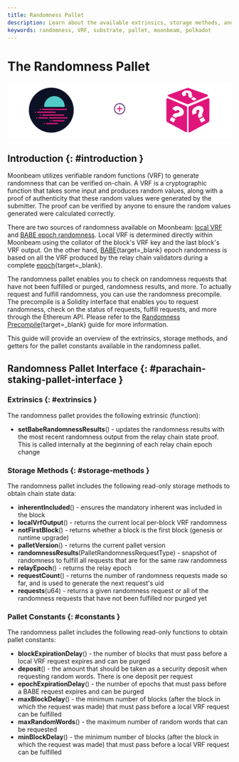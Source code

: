 ```yaml
---
title: Randomness Pallet
description: Learn about the available extrinsics, storage methods, and constants in the randomness pallet on Moonbeam to retrieve data on randomness requests and results.
keywords: randomness, VRF, substrate, pallet, moonbeam, polkadot
---
```


# The Randomness Pallet

![Randomness Moonbeam Banner](/images/builders/pallets-precompiles/pallets/randomness-banner.png)

## Introduction {: #introduction }

Moonbeam utilizes verifiable random functions (VRF) to generate randomness that can be verified on-chain. A VRF is a cryptographic function that takes some input and produces random values, along with a proof of authenticity that these random values were generated by the submitter. The proof can be verified by anyone to ensure the random values generated were calculated correctly. 

There are two sources of randomness available on Moonbeam: [local VRF](#local-vrf) and [BABE epoch randomness](#babe-epoch-randomness). Local VRF is determined directly within Moonbeam using the collator of the block's VRF key and the last block's VRF output. On the other hand, [BABE](https://wiki.polkadot.network/docs/learn-consensus#block-production-babe){target=_blank} epoch randomness is based on all the VRF produced by the relay chain validators during a complete [epoch](https://wiki.polkadot.network/docs/glossary#epoch){target=_blank}.

The randomness pallet enables you to check on randomness requests that have not been fulfilled or purged, randomness results, and more. To actually request and fulfill randomness, you can use the randomness precompile. The precompile is a Solidity interface that enables you to request randomness, check on the status of requests, fulfill requests, and more through the Ethereum API. Please refer to the [Randomness Precompile](/builders/pallets-precompiles/precompiles/randomness){target=_blank} guide for more information.

This guide will provide an overview of the extrinsics, storage methods, and getters for the pallet constants available in the randomness pallet.

## Randomness Pallet Interface {: #parachain-staking-pallet-interface }

### Extrinsics {: #extrinsics }

The randomness pallet provides the following extrinsic (function):

- **setBabeRandomnessResults**() - updates the randomness results with the most recent randomness output from the relay chain state proof. This is called internally at the beginning of each relay chain epoch change

### Storage Methods {: #storage-methods }

The randomness pallet includes the following read-only storage methods to obtain chain state data:

- **inherentIncluded**() - ensures the mandatory inherent was included in the block
- **localVrfOutput**() - returns the current local per-block VRF randomness
- **notFirstBlock**() - returns whether a block is the first block (genesis or runtime upgrade)
- **palletVersion**() - returns the current pallet version
- **randomnessResults**(PalletRandomnessRequestType) - snapshot of randomness to fulfill all requests that are for the same raw randomness
- **relayEpoch**() - returns the relay epoch
- **requestCount**() - returns the number of randomness requests made so far, and is used to generate the next request's uid
- **requests**(u64) - returns a given randomness request or all of the randomness requests that have not been fulfilled nor purged yet

### Pallet Constants {: #constants }

The randomness pallet includes the following read-only functions to obtain pallet constants:

- **blockExpirationDelay**() - the number of blocks that must pass before a local VRF request expires and can be purged
- **deposit**() - the amount that should be taken as a security deposit when requesting random words. There is one deposit per request
- **epochExpirationDelay**() - the number of epochs that must pass before a BABE request expires and can be purged
- **maxBlockDelay**() - the minimum number of blocks (after the block in which the request was made) that must pass before a local VRF request can be fulfilled
- **maxRandomWords**() - the maximum number of random words that can be requested
- **minBlockDelay**() - the minimum number of blocks (after the block in which the request was made) that must pass before a local VRF request can be fulfilled
